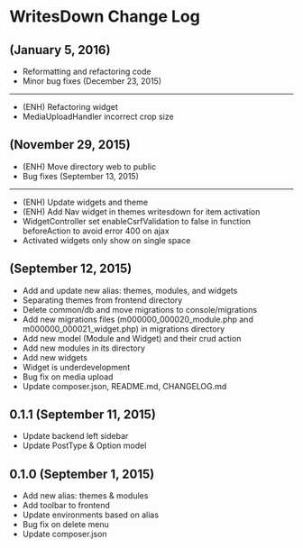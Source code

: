 WritesDown Change Log
=====================
(January 5, 2016)
-----------------
* Reformatting and refactoring code
* Minor bug fixes
(December 23, 2015)
-------------------
* (ENH) Refactoring widget
* MediaUploadHandler incorrect crop size

(November 29, 2015)
-------------------
* (ENH) Move directory web to public
* Bug fixes
(September 13, 2015)
--------------------
* (ENH) Update widgets and theme
* (ENH) Add Nav widget in themes writesdown for item activation
* WidgetController set enableCsrfValidation to false in function beforeAction to avoid error 400 on ajax
* Activated widgets only show on single space

(September 12, 2015)
--------------------
* Add and update new alias: themes, modules, and widgets
* Separating themes from frontend directory
* Delete common/db and move migrations to console/migrations 
* Add new migrations files (m000000_000020_module.php and m000000_000021_widget.php) in migrations directory
* Add new model (Module and Widget) and their crud action
* Add new modules in its directory
* Add new widgets
* Widget is underdevelopment
* Bug fix on media upload
* Update composer.json, README.md, CHANGELOG.md

0.1.1 (September 11, 2015)
--------------------------
* Update backend left sidebar
* Update PostType &amp; Option model 

0.1.0 (September 1, 2015)
------------------------
* Add new alias: themes &amp; modules
* Add toolbar to frontend
* Update environments based on alias
* Bug fix on delete menu
* Update composer.json
